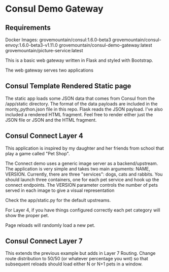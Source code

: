 # Consul Demo Gateway

## Requirements
Docker Images:
grovemountain/consul:1.6.0-beta3
grovemountain/consul-envoy:1.6.0-beta3-v1.11.0
grovemountain/consul-demo-gateway:latest
grovemountain/picture-service:latest


This is a basic web gateway written in Flask and styled with Bootstrap.   

The web gateway serves two applications


## Consul Template Rendered Static page

The static app loads some JSON data that comes from Consul from the /app/static directory.   The format of the data payloads are included in the monty_python.json file in this repo.   Flask reads the JSON payload.  I've also included a rendered HTML fragment.   Feel free to render either just the JSON file or JSON and the HTML fragment.   

## Consul Connect Layer 4


This application is inspired by my daughter and her friends from school that play a game called "Pet Shop".

The Connect demo uses a generic image server as a backend/upstream.   The application is very simple and takes two main arguments: NAME, VERSION.   Currently, there are three "services": dogs, cats and rabbits.  You should launch three containers, one for each pet service and hook up the connect endpoints.   The VERSION parameter controls the number of pets served in each image to give a visual representation 

Check the app/static.py for the default upstreams.

For Layer 4, if you have things configured correctly each pet category will show the proper pet.

Page reloads will randomly load a new pet.   

## Consul Connect Layer 7

This extends the previous example but adds in Layer 7 Routing.   Change route distribution to 50/50 (or whatever percentage you wnt) so that subsequent reloads should load either N or N+1 pets in a window.  

